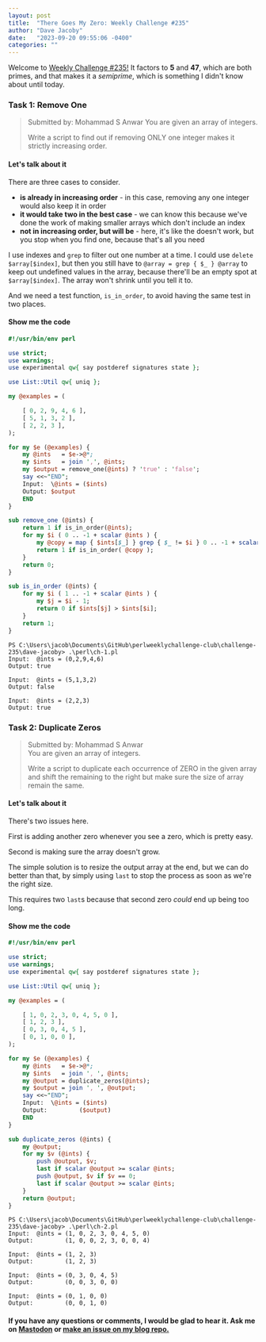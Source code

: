 ```yaml
---
layout: post
title:  "There Goes My Zero: Weekly Challenge #235"
author: "Dave Jacoby"
date:   "2023-09-20 09:55:06 -0400"
categories: ""
---
```


Welcome to [Weekly Challenge #235!](https://theweeklychallenge.org/blog/perl-weekly-challenge-235/) It factors to **5** and **47**, which are both primes, and that makes it a *semiprime*, which is something I didn't know about until today.

### Task 1: Remove One

> Submitted by: Mohammad S Anwar
> You are given an array of integers.
>
> Write a script to find out if removing ONLY one integer makes it strictly increasing order.

#### Let's talk about it

There are three cases to consider.

* **is already in increasing order** - in this case, removing any one integer would also keep it in order
* **it would take two in the best case** - we can know this because we've done the work of making smaller arrays which don't include an index
* **not in increasing order, but will be** - here, it's like the doesn't work, but you stop when you find one, because that's all you need

I use indexes and `grep` to filter out one number at a time. I could use `delete $array[$index]`, but then you still have to `@array = grep { $_ } @array` to keep out undefined values in the array, because there'll be an empty spot at `$array[$index]`. The array won't shrink until you tell it to.

And we need a test function, `is_in_order`, to avoid having the same test in two places.

#### Show me the code

```perl
#!/usr/bin/env perl

use strict;
use warnings;
use experimental qw{ say postderef signatures state };

use List::Util qw{ uniq };

my @examples = (

    [ 0, 2, 9, 4, 6 ],
    [ 5, 1, 3, 2 ],
    [ 2, 2, 3 ],
);

for my $e (@examples) {
    my @ints   = $e->@*;
    my $ints   = join ',', @ints;
    my $output = remove_one(@ints) ? 'true' : 'false';
    say <<~"END";
    Input:  \@ints = ($ints)
    Output: $output
    END
}

sub remove_one (@ints) {
    return 1 if is_in_order(@ints);
    for my $i ( 0 .. -1 + scalar @ints ) {
        my @copy = map { $ints[$_] } grep { $_ != $i } 0 .. -1 + scalar @ints;
        return 1 if is_in_order( @copy );
    }
    return 0;
}

sub is_in_order (@ints) {
    for my $i ( 1 .. -1 + scalar @ints ) {
        my $j = $i - 1;
        return 0 if $ints[$j] > $ints[$i];
    }
    return 1;
}
```

```text
PS C:\Users\jacob\Documents\GitHub\perlweeklychallenge-club\challenge-235\dave-jacoby> .\perl\ch-1.pl
Input:  @ints = (0,2,9,4,6)
Output: true

Input:  @ints = (5,1,3,2)
Output: false

Input:  @ints = (2,2,3)
Output: true
```

### Task 2: Duplicate Zeros

> Submitted by: Mohammad S Anwar  
> You are given an array of integers.  
>
> Write a script to duplicate each occurrence of ZERO in the given array and shift the remaining to the right but make sure the size of array remain the same.  

#### Let's talk about it

There's two issues here.

First is adding another zero whenever you see a zero, which is pretty easy.

Second is making sure the array doesn't grow.

The simple solution is to resize the output array at the end, but we can do better than that, by simply using `last` to stop the process as soon as we're the right size.

This requires two `last`s because that second zero *could* end up being too long.

#### Show me the code

```perl
#!/usr/bin/env perl

use strict;
use warnings;
use experimental qw{ say postderef signatures state };

use List::Util qw{ uniq };

my @examples = (

    [ 1, 0, 2, 3, 0, 4, 5, 0 ],
    [ 1, 2, 3 ],
    [ 0, 3, 0, 4, 5 ],
    [ 0, 1, 0, 0 ],
);

for my $e (@examples) {
    my @ints   = $e->@*;
    my $ints   = join ', ', @ints;
    my @output = duplicate_zeros(@ints);
    my $output = join ', ', @output;
    say <<~"END";
    Input:  \@ints = ($ints)
    Output:         ($output)
    END
}

sub duplicate_zeros (@ints) {
    my @output;
    for my $v (@ints) {
        push @output, $v;
        last if scalar @output >= scalar @ints;
        push @output, $v if $v == 0;
        last if scalar @output >= scalar @ints;
    }
    return @output;
}
```

```text
PS C:\Users\jacob\Documents\GitHub\perlweeklychallenge-club\challenge-235\dave-jacoby> .\perl\ch-2.pl
Input:  @ints = (1, 0, 2, 3, 0, 4, 5, 0)
Output:         (1, 0, 0, 2, 3, 0, 0, 4)

Input:  @ints = (1, 2, 3)
Output:         (1, 2, 3)

Input:  @ints = (0, 3, 0, 4, 5)
Output:         (0, 0, 3, 0, 0)

Input:  @ints = (0, 1, 0, 0)
Output:         (0, 0, 1, 0)
```

#### If you have any questions or comments, I would be glad to hear it. Ask me on [Mastodon](https://mastodon.xyz/@jacobydave) or [make an issue on my blog repo.](https://github.com/jacoby/jacoby.github.io)
